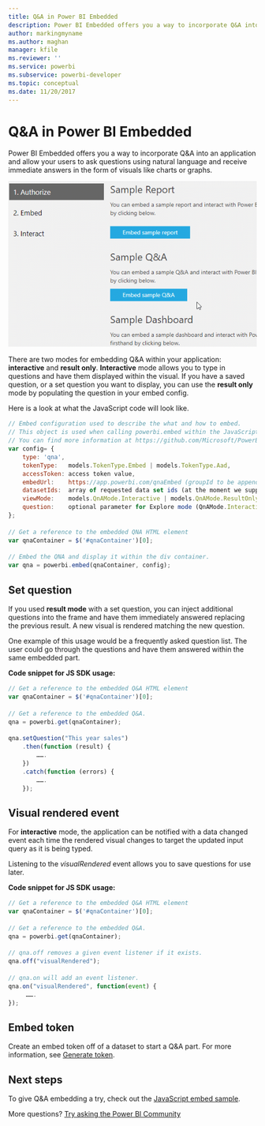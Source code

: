 ```yaml
---
title: Q&A in Power BI Embedded
description: Power BI Embedded offers you a way to incorporate Q&A into an application and allow your users to ask questions using natural language.
author: markingmyname
ms.author: maghan
manager: kfile
ms.reviewer: ''
ms.service: powerbi
ms.subservice: powerbi-developer
ms.topic: conceptual
ms.date: 11/20/2017 
---
```


# Q&A in Power BI Embedded

Power BI Embedded offers you a way to incorporate Q&A into an application and allow your users to ask questions using natural language and receive immediate answers in the form of visuals like charts or graphs.

![Q&A Interactive question in an embedded frame](media/qanda/embedded-qanda.gif)

There are two modes for embedding Q&A within your application: **interactive** and **result only**. **Interactive** mode allows you to type in questions and have them displayed within the visual. If you have a saved question, or a set question you want to display, you can use the **result only** mode by populating the question in your embed config.

Here is a look at what the JavaScript code will look like.

```javascript
// Embed configuration used to describe the what and how to embed.
// This object is used when calling powerbi.embed within the JavaScript API.
// You can find more information at https://github.com/Microsoft/PowerBI-JavaScript/wiki/Embed-Configuration-Details.
var config= {
    type: 'qna',
    tokenType:   models.TokenType.Embed | models.TokenType.Aad,
    accessToken: access token value,
    embedUrl:    https://app.powerbi.com/qnaEmbed (groupId to be appended as query parameter if required),
    datasetIds:  array of requested data set ids (at the moment we support only one dataset),
    viewMode:    models.QnAMode.Interactive | models.QnAMode.ResultOnly,
    question:    optional parameter for Explore mode (QnAMode.Interactive) and mandatory for Render Result mode (QnAMode.ResultOnly)
};

// Get a reference to the embedded QNA HTML element
var qnaContainer = $('#qnaContainer')[0];

// Embed the QNA and display it within the div container.
var qna = powerbi.embed(qnaContainer, config);
```

## Set question

If you used **result mode** with a set question, you can inject additional questions into the frame and have them immediately answered replacing the previous result. A new visual is rendered matching the new question.

One example of this usage would be a frequently asked question list. The user could go through the questions and have them answered within the same embedded part.

**Code snippet for JS SDK usage:**  

```javascript
// Get a reference to the embedded Q&A HTML element
var qnaContainer = $('#qnaContainer')[0];

// Get a reference to the embedded Q&A.
qna = powerbi.get(qnaContainer);

qna.setQuestion("This year sales")
    .then(function (result) {
        …….
    })
    .catch(function (errors) {
        …….
    });
```

## Visual rendered event

For **interactive** mode, the application can be notified with a data changed event each time the rendered visual changes to target the updated input query as it is being typed.

Listening to the *visualRendered* event allows you to save questions for use later. 

**Code snippet for JS SDK usage:**  

```javascript
// Get a reference to the embedded Q&A HTML element
var qnaContainer = $('#qnaContainer')[0];

// Get a reference to the embedded Q&A.
qna = powerbi.get(qnaContainer);

// qna.off removes a given event listener if it exists.
qna.off("visualRendered");

// qna.on will add an event listener.
qna.on("visualRendered", function(event) {
     …….
});
```

## Embed token

Create an embed token off of a dataset to start a Q&A part. For more information, see [Generate token](https://docs.microsoft.com/rest/api/power-bi/embedtoken).

## Next steps

To give Q&A embedding a try, check out the [JavaScript embed sample](https://microsoft.github.io/PowerBI-JavaScript/demo/).

More questions? [Try asking the Power BI Community](http://community.powerbi.com/)
